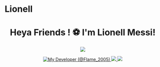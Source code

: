 # Lionell
<h1 align="center">Heya Friends ! ⚽️ I'm Lionell Messi!</h1>
</p>
<p align="center">
<img src="https://readme-typing-svg.herokuapp.com?color=1C71FA&width=420&lines=I+Belong+Messi+Probot+Team%E2%9C%8C%EF%B8%8F;My+Developer+Is+ARCHISMAN%E2%9D%A4%EF%B8%8F">
</p>
<p align="center">
  <a href="https://t.me/Flame_2005"><img src="https://telegra.ph/file/2939f2e8a1de1dc76dea4.jpg" alt="My Developer (@Flame_2005)"
  
  
  
  <a href="https://telegram.me/Flame_2005">
    <img src="https://img.shields.io/badge/Telegram-blue?style=for-the-badge&logo=telegram"/>
  </a>  
 </a>
  <a href="https://github.com/orofer-xt">
    <img src="https://img.shields.io/github/followers/h0daka?label=GitHub&logo=github&style=for-the-badge&color=green"/>
  </a>
